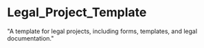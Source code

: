 # Legal_Project_Template
"A template for legal projects, including forms, templates, and legal documentation."
